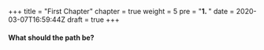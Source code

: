 +++
title = "First Chapter"
chapter = true
weight = 5
pre = "<b>1. </b>"
date = 2020-03-07T16:59:44Z
draft = true
+++


#### What should the path be?



